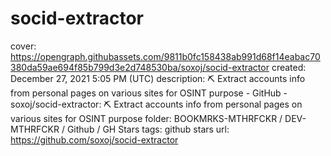 # socid-extractor

cover: https://opengraph.githubassets.com/9811b0fc158438ab991d68f14eabac70380da59ae694f85b799d3e2d748530ba/soxoj/socid-extractor
created: December 27, 2021 5:05 PM (UTC)
description: ⛏️ Extract accounts info from personal pages on various sites for OSINT purpose - GitHub - soxoj/socid-extractor: ⛏️ Extract accounts info from personal pages on various sites for OSINT purpose
folder: BOOKMRKS-MTHRFCKR / DEV-MTHRFCKR / Github / GH Stars
tags: github stars
url: https://github.com/soxoj/socid-extractor